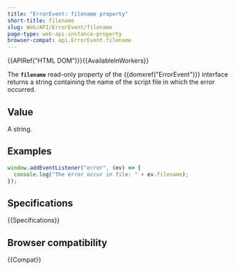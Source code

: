 ```yaml
---
title: "ErrorEvent: filename property"
short-title: filename
slug: Web/API/ErrorEvent/filename
page-type: web-api-instance-property
browser-compat: api.ErrorEvent.filename
---
```


{{APIRef("HTML DOM")}}{{AvailableInWorkers}}

The **`filename`** read-only property of the {{domxref("ErrorEvent")}} interface returns a string containing the name of the script file in which the error occurred.

## Value

A string.

## Examples

```js
window.addEventListener("error", (ev) => {
  console.log("The error occur in file: " + ev.filename);
});
```

## Specifications

{{Specifications}}

## Browser compatibility

{{Compat}}
